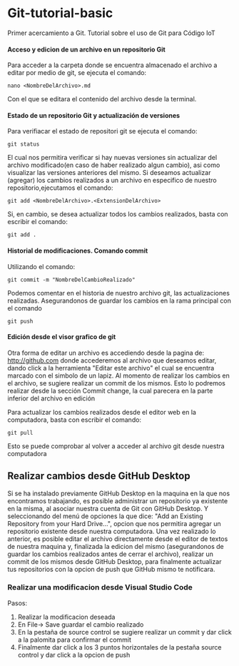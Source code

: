 # Git-tutorial-basic
Primer acercamiento a Git. Tutorial sobre el uso de Git para Código IoT


#### Acceso y edicion de un archivo en un repositorio Git

Para acceder  a la carpeta donde se encuentra almacenado el archivo a editar por medio de git, se ejecuta el comando:

`nano <NombreDelArchivo>.md`

Con el que se editara el contenido del archivo desde la terminal.

#### Estado de un repositorio Git y actualización de versiones

Para verifiacar el estado de repositori git se ejecuta el comando:

`git status`

El cual nos permitira verificar si hay nuevas versiones sin actualizar del archivo modificado(en caso de haber realizado algun cambio), asi como visualizar las 
versiones anteriores del mismo. Si deseamos actualizar (agregar) los cambios realizados a un archivo en especifico de nuestro repositorio,ejecutamos el comando:

`git add <NombreDelArchivo>.<ExtensionDelArchivo>`

Si, en cambio, se desea actualizar todos los cambios realizados, basta con escribir el comando:

`git add .`

#### Historial de modificaciones. Comando commit

Utilizando el comando:

`git commit -m "NombreDelCambioRealizado"`

Podemos comentar en el historia de nuestro archivo git, las actualizaciones realizadas. Asegurandonos de guardar los cambios en la rama principal con el
comando 

`git push`

#### Edición desde el visor grafico de git

Otra forma de editar un archivo es accediendo desde la pagina de: http://github.com donde accederemos al archivo que deseamos editar, dando click a la herramienta "Editar este archivo" el cual se encuentra marcado con el simbolo de un lapiz. Al momento de realizar los cambios en el archivo, se sugiere realizar un commit de los mismos. Esto lo podremos realizar desde la sección Commit change, la cual parecera en la parte inferior del archivo en edición

Para actualizar los cambios realizados desde el editor web en la computadora, basta con escribir el comando:

`git pull`

Esto se puede comprobar al volver a acceder al archivo git desde nuestra computadora

## Realizar cambios desde GitHub Desktop

Si se ha instalado previamente GitHub Desktop en la maquina en la que nos encontramos trabajando, es posible administrar un repositorio ya existente en la misma, al asociar nuestra cuenta de Git con GitHub Desktop. Y seleccionando del menú de opciones la que dice: "Add an Existing Repository from your Hard Drive...", opcion que nos permitira agregar un repositorio existente desde nuestra computadora. Una vez realizado lo anterior, es posible editar el archivo directamente desde el editor de textos de nuestra maquina y, finalizada la edicion del mismo (asegurandonos de guardar los cambios realizados antes de cerrar el archivo), realizar un commit de los mismos desde GitHub Desktop, para finalmente actualizar tus repositorios con la opcion de push que GitHub mismo te notificara. 

### Realizar una modificacion desde Visual Studio Code

Pasos:
1. Realizar la modificacion deseada
2. En File-> Save guardar el cambio realizado
3. En la pestaña de source control se sugiere realizar un commit y dar click a la palomita para confirmar el commit
4. Finalmente dar click a los 3 puntos horizontales de la pestaña source control y dar click a la opcion de push